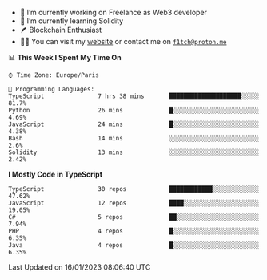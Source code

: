 - 🔭 I’m currently working on Freelance as Web3 developer
- 🌱 I’m currently learning Solidity
- 🪶 Blockchain Enthusiast
- 👨‍💻 You can visit my [website](https://f1tch.xyz) or contact me on [`f1tch@proton.me`](mailto:f1tch@proton.me)

<!--START_SECTION:waka-->
📊 **This Week I Spent My Time On** 

```text
⌚︎ Time Zone: Europe/Paris

💬 Programming Languages: 
TypeScript               7 hrs 38 mins       ████████████████████░░░░░   81.7% 
Python                   26 mins             █░░░░░░░░░░░░░░░░░░░░░░░░   4.69% 
JavaScript               24 mins             █░░░░░░░░░░░░░░░░░░░░░░░░   4.38% 
Bash                     14 mins             ░░░░░░░░░░░░░░░░░░░░░░░░░   2.6% 
Solidity                 13 mins             ░░░░░░░░░░░░░░░░░░░░░░░░░   2.42%

```

**I Mostly Code in TypeScript** 

```text
TypeScript               30 repos            ████████████░░░░░░░░░░░░░   47.62% 
JavaScript               12 repos            ████░░░░░░░░░░░░░░░░░░░░░   19.05% 
C#                       5 repos             ██░░░░░░░░░░░░░░░░░░░░░░░   7.94% 
PHP                      4 repos             █░░░░░░░░░░░░░░░░░░░░░░░░   6.35% 
Java                     4 repos             █░░░░░░░░░░░░░░░░░░░░░░░░   6.35%

```



 Last Updated on 16/01/2023 08:06:40 UTC
<!--END_SECTION:waka-->
